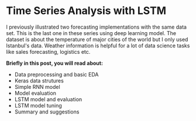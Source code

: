 # Time Series Analysis with LSTM

I previously illustrated two forecasting implementations with the same data set. This is the last one in these series using deep learning model. The dataset is about the temperature of major cities of the world but I only used Istanbul's data. Weather information is helpful for a lot of data science tasks like sales forecasting, logistics etc.

**Briefly in this post, you will read about:**
- Data preprocessing and basic EDA 
- Keras data strutures
- Simple RNN model
- Model evaluation 
- LSTM model and evaluation
- LSTM model tuning
- Summary and suggestions
